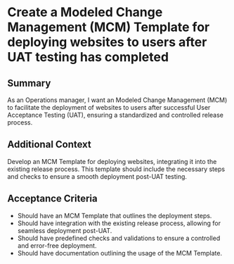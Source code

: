 
# Create a Modeled Change Management (MCM) Template for deploying websites to users after UAT testing has completed
## Summary
[//]:# (This should be descriptive enough to frame the Story, at a high level, as well as include any additional resources needed to complete the Story.)

As an Operations manager, I want an Modeled Change Management (MCM) to facilitate the deployment of websites to users after successful User Acceptance Testing (UAT), ensuring a standardized and controlled release process.

## Additional Context
[//]:# (This should be descriptive enough to frame the story as well as include any additional resources needed to accomplish the Story.)

Develop an MCM Template for deploying websites, integrating it into the existing release process. This template should include the necessary steps and checks to ensure a smooth deployment post-UAT testing.

## Acceptance Criteria
[//]:# (This is a very explicit list of everything that is required to be completed, in the past tense, to finish the story. Each line starts with 'should have'.)
[//]:# (Refer to https://w.amazon.com/bin/view/Users/ailor/UserStoriesandTickets#HOtherAcceptanceCriteriaformats for more information on Acceptance Criteria formats)

- Should have an MCM Template that outlines the deployment steps.
- Should have integration with the existing release process, allowing for seamless deployment post-UAT.
- Should have predefined checks and validations to ensure a controlled and error-free deployment.
- Should have documentation outlining the usage of the MCM Template.

